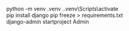 python -m venv .venv 
.\.venv\Scripts\activate  
pip install django 
pip freeze > requirements.txt    
django-admin startproject Admin       